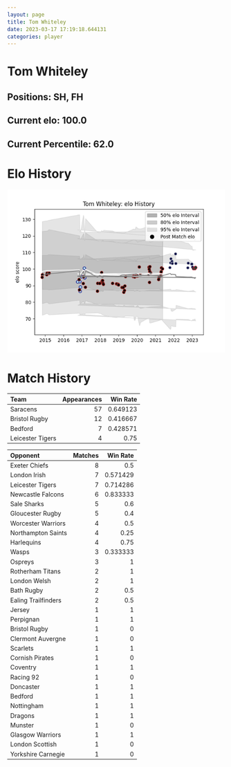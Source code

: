 ```yaml
---  
layout: page  
title: Tom Whiteley  
date: 2023-03-17 17:19:18.644131  
categories: player  
---
```

# Tom Whiteley

## Positions: SH, FH

## Current elo: 100.0

## Current Percentile: 62.0

# Elo History


![elo history](history_TomWhiteley.png)
# Match History


| Team             |   Appearances |   Win Rate |
|:-----------------|--------------:|-----------:|
| Saracens         |            57 |   0.649123 |
| Bristol Rugby    |            12 |   0.416667 |
| Bedford          |             7 |   0.428571 |
| Leicester Tigers |             4 |   0.75     |

| Opponent            |   Matches |   Win Rate |
|:--------------------|----------:|-----------:|
| Exeter Chiefs       |         8 |   0.5      |
| London Irish        |         7 |   0.571429 |
| Leicester Tigers    |         7 |   0.714286 |
| Newcastle Falcons   |         6 |   0.833333 |
| Sale Sharks         |         5 |   0.6      |
| Gloucester Rugby    |         5 |   0.4      |
| Worcester Warriors  |         4 |   0.5      |
| Northampton Saints  |         4 |   0.25     |
| Harlequins          |         4 |   0.75     |
| Wasps               |         3 |   0.333333 |
| Ospreys             |         3 |   1        |
| Rotherham Titans    |         2 |   1        |
| London Welsh        |         2 |   1        |
| Bath Rugby          |         2 |   0.5      |
| Ealing Trailfinders |         2 |   0.5      |
| Jersey              |         1 |   1        |
| Perpignan           |         1 |   1        |
| Bristol Rugby       |         1 |   0        |
| Clermont Auvergne   |         1 |   0        |
| Scarlets            |         1 |   1        |
| Cornish Pirates     |         1 |   0        |
| Coventry            |         1 |   1        |
| Racing 92           |         1 |   0        |
| Doncaster           |         1 |   1        |
| Bedford             |         1 |   1        |
| Nottingham          |         1 |   1        |
| Dragons             |         1 |   1        |
| Munster             |         1 |   0        |
| Glasgow Warriors    |         1 |   1        |
| London Scottish     |         1 |   0        |
| Yorkshire Carnegie  |         1 |   0        |
